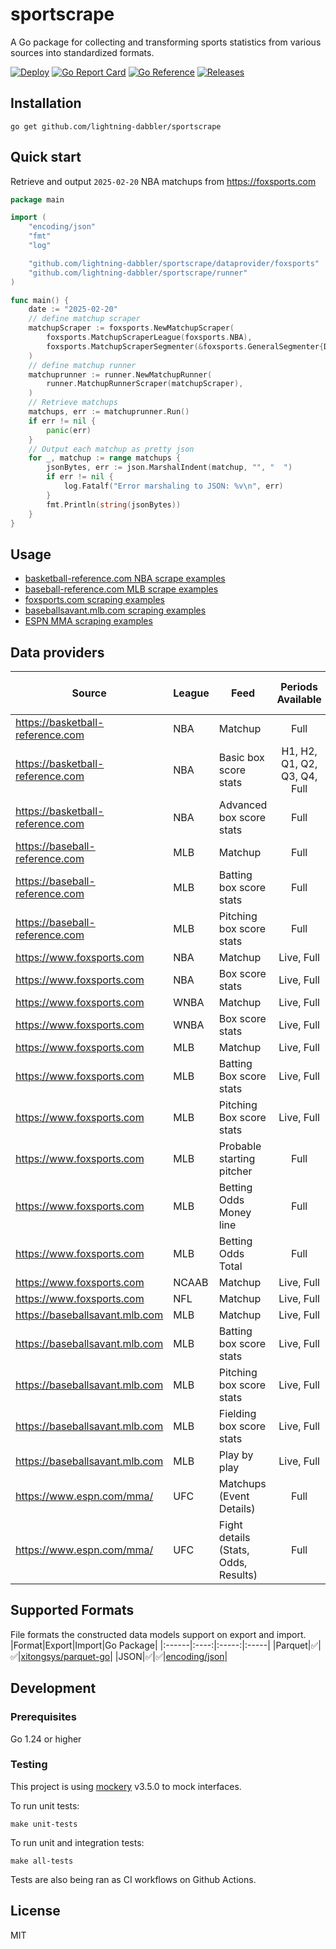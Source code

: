 # sportscrape
A Go package for collecting and transforming sports statistics from various sources into standardized formats.

[![Deploy][sportscrape-ci-status]][sportscrape-ci]
[![Go Report Card][go-report-status]][go-report]
[![Go Reference][goref-sportscrape-status]][goref-sportscrape]
[![Releases][release-status]][releases]

## Installation
```console
go get github.com/lightning-dabbler/sportscrape
```

## Quick start
Retrieve and output `2025-02-20` NBA matchups from https://foxsports.com
```go
package main

import (
	"encoding/json"
	"fmt"
	"log"

	"github.com/lightning-dabbler/sportscrape/dataprovider/foxsports"
	"github.com/lightning-dabbler/sportscrape/runner"
)

func main() {
	date := "2025-02-20"
	// define matchup scraper
	matchupScraper := foxsports.NewMatchupScraper(
		foxsports.MatchupScraperLeague(foxsports.NBA),
		foxsports.MatchupScraperSegmenter(&foxsports.GeneralSegmenter{Date: date}),
	)
	// define matchup runner
	matchuprunner := runner.NewMatchupRunner(
		runner.MatchupRunnerScraper(matchupScraper),
	)
	// Retrieve matchups
	matchups, err := matchuprunner.Run()
	if err != nil {
		panic(err)
	}
	// Output each matchup as pretty json
	for _, matchup := range matchups {
		jsonBytes, err := json.MarshalIndent(matchup, "", "  ")
		if err != nil {
			log.Fatalf("Error marshaling to JSON: %v\n", err)
		}
		fmt.Println(string(jsonBytes))
	}
}
```

## Usage
- [basketball-reference.com NBA scrape examples](dataprovider/basketballreferencenba/example_test.go)
- [baseball-reference.com MLB scrape examples](dataprovider/baseballreferencemlb/example_test.go)
- [foxsports.com scraping examples](dataprovider/foxsports/example_test.go)
- [baseballsavant.mlb.com scraping examples](dataprovider/baseballsavantmlb/example_test.go)
- [ESPN MMA scraping examples](dataprovider/espn/mma/example_test.go)

## Data providers

| Source                           | League | Feed                                 |      Periods Available       |                                  Data Model                                  |	Deprecated	| Point-in-time|
|----------------------------------|--------|--------------------------------------|:----------------------------:|:----------------------------------------------------------------------------:|:---------------------:|:------------:|
| https://basketball-reference.com | NBA    | Matchup                              |             Full             |        [model](dataprovider/basketballreferencenba/model/matchup.go)         |		|✅|
| https://basketball-reference.com | NBA    | Basic box score stats                | H1, H2, Q1, Q2, Q3, Q4, Full | [model](dataprovider/basketballreferencenba/model/basic_box_score_stats.go)  |		|✅|
| https://basketball-reference.com | NBA    | Advanced box score stats             |             Full             |  [model](dataprovider/basketballreferencenba/model/adv_box_score_stats.go)   ||✅|
| https://baseball-reference.com   | MLB    | Matchup                              |             Full             |         [model](dataprovider/baseballreferencemlb/model/matchup.go)          ||✅|
| https://baseball-reference.com   | MLB    | Batting box score stats              |             Full             | [model](dataprovider/baseballreferencemlb/model/batting_box_score_stats.go)  ||✅|
| https://baseball-reference.com   | MLB    | Pitching box score stats             |             Full             | [model](dataprovider/baseballreferencemlb/model/pitching_box_score_stats.go) ||✅|
| https://www.foxsports.com		      | NBA	   | Matchup				                          |        Live, Full			         |               [model](dataprovider/foxsports/model/matchup.go)               ||✅|
| https://www.foxsports.com		      | NBA	   | Box score stats		                    |        Live, Full			         |         [model](dataprovider/foxsports/model/nba_box_score_stats.go)         ||✅|
| https://www.foxsports.com		      | WNBA	  | Matchup				                          |        Live, Full			         |               [model](dataprovider/foxsports/model/matchup.go)               ||✅|
| https://www.foxsports.com		      | WNBA	  | Box score stats		                    |        Live, Full			         |         [model](dataprovider/foxsports/model/nba_box_score_stats.go)         ||✅|
| https://www.foxsports.com		      | MLB	   | Matchup				                          |        Live, Full			         |               [model](dataprovider/foxsports/model/matchup.go)               ||✅|
| https://www.foxsports.com		      | MLB	   | Batting Box score stats              |        Live, Full			         |     [model](dataprovider/foxsports/model/mlb_batting_box_score_stats.go)     ||✅|
| https://www.foxsports.com		      | MLB	   | Pitching Box score stats             |        Live, Full			         |    [model](dataprovider/foxsports/model/mlb_pitching_box_score_stats.goo)    ||✅|
| https://www.foxsports.com		      | MLB	   | Probable starting pitcher            |           Full			            |    [model](dataprovider/foxsports/model/mlb_probable_starting_pitcher.go)    ||✅|
| https://www.foxsports.com		      | MLB	   | Betting Odds Money line              |           Full			            |         [model](dataprovider/foxsports/model/mlb_odds_money_line.go)         ||✅|
| https://www.foxsports.com		      | MLB	   | Betting Odds Total                   |           Full			            |           [model](dataprovider/foxsports/model/mlb_odds_total.go)            ||✅|
| https://www.foxsports.com		      | NCAAB	 | Matchup				                          |        Live, Full			         |               [model](dataprovider/foxsports/model/matchup.go)               ||✅|
| https://www.foxsports.com		      | NFL	   | Matchup				                          |        Live, Full			         |               [model](dataprovider/foxsports/model/matchup.go)               ||✅|
| https://baseballsavant.mlb.com		 | MLB	   | Matchup				                          |        Live, Full			         |           [model](dataprovider/baseballsavantmlb/model/matchup.go)           ||✅|
| https://baseballsavant.mlb.com		 | MLB	   | Batting box score stats              |        Live, Full			         |      [model](dataprovider/baseballsavantmlb/model/batting_box_score.go)      ||✅|
| https://baseballsavant.mlb.com		 | MLB	   | Pitching box score stats             |        Live, Full			         |     [model](dataprovider/baseballsavantmlb/model/pitching_box_score.go)      ||✅|
| https://baseballsavant.mlb.com		 | MLB	   | Fielding box score stats             |        Live, Full			         |     [model](dataprovider/baseballsavantmlb/model/fielding_box_score.go)      ||✅|
| https://baseballsavant.mlb.com		 | MLB	   | Play by play                         |        Live, Full			         |        [model](dataprovider/baseballsavantmlb/model/play_by_play.go)         ||✅|
| https://www.espn.com/mma/     		 | UFC	  | Matchups (Event Details)             |           Full			            |               [model](dataprovider/espn/mma/model/matchup.go)                ||✅|
| https://www.espn.com/mma/     		 | UFC	  | Fight details (Stats, Odds, Results) |           Full			            |             [model](dataprovider/espn/mma/model/fightdetails.go)             ||✅|
## Supported Formats
File formats the constructed data models support on export and import.
|Format|Export|Import|Go Package|
|:------|:----:|:-----:|:-----|
|Parquet|✅|✅|[xitongsys/parquet-go](https://pkg.go.dev/github.com/xitongsys/parquet-go)|
|JSON|✅|✅|[encoding/json](https://pkg.go.dev/encoding/json)|

## Development
### Prerequisites
Go 1.24 or higher

### Testing
This project is using [mockery](https://github.com/vektra/mockery) v3.5.0 to mock interfaces.

To run unit tests:
```console
make unit-tests
```

To run unit and integration tests:
```console
make all-tests
```

Tests are also being ran as CI workflows on Github Actions.

## License
MIT

[sportscrape-ci]: https://github.com/lightning-dabbler/sportscrape/actions/workflows/deploy.yml (Deploy CI)
[sportscrape-ci-status]: https://github.com/lightning-dabbler/sportscrape/actions/workflows/deploy.yml/badge.svg (Deploy CI)
[goref-sportscrape]: https://pkg.go.dev/github.com/lightning-dabbler/sportscrape
[goref-sportscrape-status]: https://pkg.go.dev/badge/github.com/lightning-dabbler/sportscrape.svg
[release-status]: https://img.shields.io/github/v/release/lightning-dabbler/sportscrape?display_name=tag&sort=semver (Latest Release)
[releases]: https://github.com/lightning-dabbler/sportscrape/releases (Releases)
[go-report]: https://goreportcard.com/report/github.com/lightning-dabbler/sportscrape (Go report)
[go-report-status]: https://goreportcard.com/badge/github.com/lightning-dabbler/sportscrape (Go report Badge)
